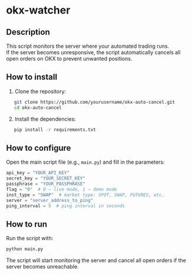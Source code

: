 # okx-watcher

## Description

This script monitors the server where your automated trading runs.  
If the server becomes unresponsive, the script automatically cancels all open orders on OKX to prevent unwanted positions.

## How to install

1. Clone the repository:

```bash
   git clone https://github.com/yourusername/okx-auto-cancel.git
   cd okx-auto-cancel
````

2. Install the dependencies:

```bash
   pip install -r requirements.txt
```


## How to configure

Open the main script file (e.g., `main.py`) and fill in the parameters:

```python
api_key = "YOUR_API_KEY"
secret_key = "YOUR_SECRET_KEY"
passphrase = "YOUR_PASSPHRASE"
flag = "0"  # 0 — live mode, 1 — demo mode
inst_type = "SWAP"  # market type: SPOT, SWAP, FUTURES, etc.
server = "server_address_to_ping"
ping_interval = 5  # ping interval in seconds
```

## How to run

Run the script with:

```bash
python main.py
```

The script will start monitoring the server and cancel all open orders if the server becomes unreachable.
